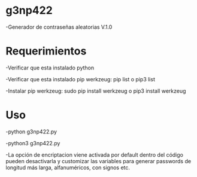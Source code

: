 # g3np422
-Generador de contraseñas aleatorias V.1.0

# Requerimientos
-Verificar que esta instalado python

-Verificar que esta instalado pip werkzeug: pip list o pip3 list

-Instalar pip werkzeug: sudo pip install werkzeug o pip3 install werkzeug

# Uso
-python g3np422.py  

-python3 g3np422.py

-La opción de encriptacion viene activada por default dentro del código pueden desactivarla y customizar las variables para generar passwords de longitud más larga, alfanuméricos, con signos  etc.
